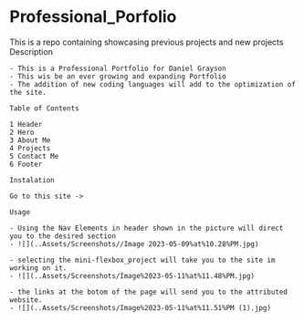 # Professional_Porfolio
This is a repo containing showcasing previous projects and new projects
    Description

    - This is a Professional Portfolio for Daniel Grayson
    - This wis be an ever growing and expanding Portfolio
    - The addition of new coding languages will add to the optimization of the site.

    Table of Contents

    1 Header
    2 Hero 
    3 About Me
    4 Projects
    5 Contact Me
    6 Footer

    Instalation

    Go to this site ->

    Usage

    - Using the Nav Elements in header shown in the picture will direct you to the desired section 
    - ![](..Assets/Screenshots//Image 2023-05-09%at%10.28%PM.jpg)

    - selecting the mini-flexbox_project will take you to the site im working on it. 
    - ![](..Assets/Screenshots/Image%2023-05-11%at%11.48%PM.jpg)

    - the links at the botom of the page will send you to the attributed website.
    - ![](..Assets/Screenshots/Image%2023-05-11%at%11.51%PM (1).jpg)

